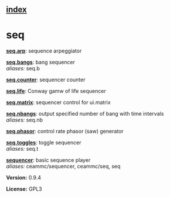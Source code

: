 [index](index.html) 
---

# seq




[**seq.arp**](seq.arp.html): sequence arpeggiator 

[**seq.bangs**](seq.bangs.html): bang sequencer <br>
_aliases:_ seq.b


[**seq.counter**](seq.counter.html): sequencer counter 

[**seq.life**](seq.life.html): Conway gamw of life sequencer 

[**seq.matrix**](seq.matrix.html): sequencer control for ui.matrix 

[**seq.nbangs**](seq.nbangs.html): output specified number of bang with time intervals <br>
_aliases:_ seq.nb


[**seq.phasor**](seq.phasor.html): control rate phasor (saw) generator 

[**seq.toggles**](seq.toggles.html): toggle sequencer <br>
_aliases:_ seq.t


[**sequencer**](sequencer.html): basic sequence player <br>
_aliases:_ ceammc/sequencer, ceammc/seq, seq



**Version:** 0.9.4

**License:** GPL3
